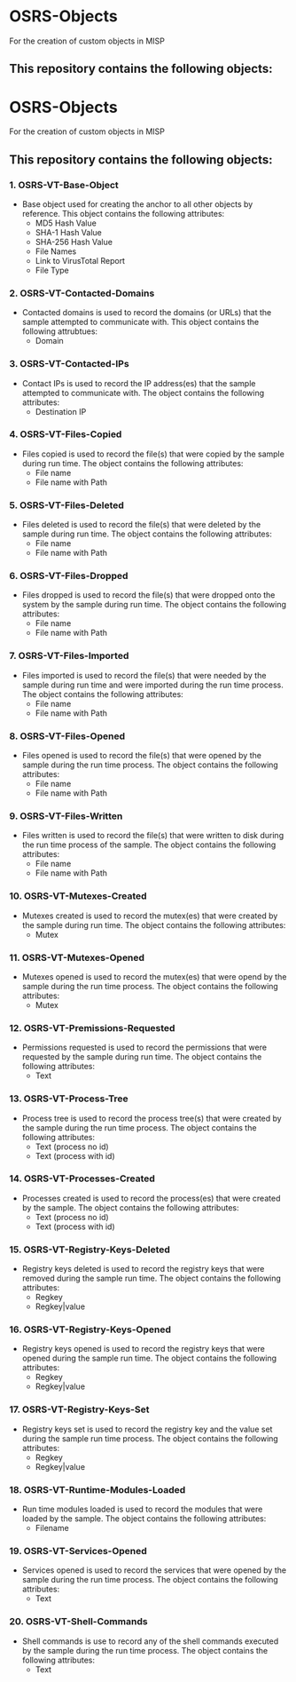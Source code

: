 # OSRS-Objects
For the creation of custom objects in MISP

## This repository contains the following objects:

# OSRS-Objects
For the creation of custom objects in MISP

## This repository contains the following objects:

### 1. OSRS-VT-Base-Object
   - Base object used for creating the anchor to all other objects by reference.  This object contains the following attributes:
     - MD5 Hash Value
     - SHA-1 Hash Value
     - SHA-256 Hash Value
     - File Names
     - Link to VirusTotal Report
     - File Type
  
### 2. OSRS-VT-Contacted-Domains
   - Contacted domains is used to record the domains (or URLs) that the sample attempted to communicate with.  This object contains the following attrubtues:
     - Domain
### 3. OSRS-VT-Contacted-IPs
   - Contact IPs is used to record the IP address(es) that the sample attempted to communicate with.  The object contains the following attributes:
     - Destination IP
### 4. OSRS-VT-Files-Copied
   - Files copied is used to record the file(s) that were copied by the sample during run time.  The object contains the following attributes:
     - File name
	 - File name with Path
### 5. OSRS-VT-Files-Deleted
   - Files deleted is used to record the file(s) that were deleted by the sample during run time.  The object contains the following attributes:
     - File name
	 - File name with Path
### 6. OSRS-VT-Files-Dropped
   - Files dropped is used to record the file(s) that were dropped onto the system by the sample during run time.  The object contains the following attributes:
     - File name
	 - File name with Path
### 7. OSRS-VT-Files-Imported
   - Files imported is used to record the file(s) that were needed by the sample during run time and were imported during the run time process.  The object contains the following attributes:
     - File name
	 - File name with Path
### 8. OSRS-VT-Files-Opened
   - Files opened is used to record the file(s) that were opened by the sample during the run time process.  The object contains the following attributes:
     - File name
	 - File name with Path
### 9. OSRS-VT-Files-Written
   - Files written is used to record the file(s) that were written to disk during the run time process of the sample.  The object contains the following attributes:
     - File name
	 - File name with Path
### 10. OSRS-VT-Mutexes-Created
   - Mutexes created is used to record the mutex(es) that were created by the sample during run time.  The object contains the following attributes:
     - Mutex
### 11. OSRS-VT-Mutexes-Opened
   - Mutexes opened is used to record the mutex(es) that were opend by the sample during the run time process.  The object contains the following attributes:
     - Mutex
### 12. OSRS-VT-Premissions-Requested
   - Permissions requested is used to record the permissions that were requested by the sample during run time.  The object contains the following attributes:
     - Text
### 13. OSRS-VT-Process-Tree
   - Process tree is used to record the process tree(s) that were created by the sample during the run time process.  The object contains the following attributes:
     - Text (process no id)
	 - Text (process with id)
### 14. OSRS-VT-Processes-Created
   - Processes created is used to record the process(es) that were created by the sample.  The object contains the following attributes:
     - Text (process no id)
	 - Text (process with id)
### 15. OSRS-VT-Registry-Keys-Deleted
   - Registry keys deleted is used to record the registry keys that were removed during the sample run time.  The object contains the following attributes:
     - Regkey
	 - Regkey|value
### 16. OSRS-VT-Registry-Keys-Opened
   - Registry keys opened is used to record the registry keys that were opened during the sample run time.  The object contains the following attributes:
     - Regkey
	 - Regkey|value
### 17. OSRS-VT-Registry-Keys-Set
   - Registry keys set is used to record the registry key and the value set during the sample run time process.  The object contains the following attributes:
     - Regkey
	 - Regkey|value
### 18. OSRS-VT-Runtime-Modules-Loaded
   - Run time modules loaded is used to record the modules that were loaded by the sample.   The object contains the following attributes:
     - Filename
### 19. OSRS-VT-Services-Opened
   - Services opened is used to record the services that were opened by the sample during the run time process.  The object contains the following attributes:
     - Text
### 20. OSRS-VT-Shell-Commands
   - Shell commands is use to record any of the shell commands executed by the sample during the run time process.  The object contains the following attributes:
     - Text










